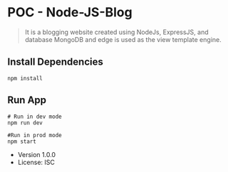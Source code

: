 # POC - Node-JS-Blog

> It is a blogging website created using NodeJs, ExpressJS, and database MongoDB and edge is used as the view template engine.

## Install Dependencies
```
npm install
```

## Run App
```
# Run in dev mode
npm run dev

#Run in prod mode
npm start
```

- Version 1.0.0
- License: ISC
